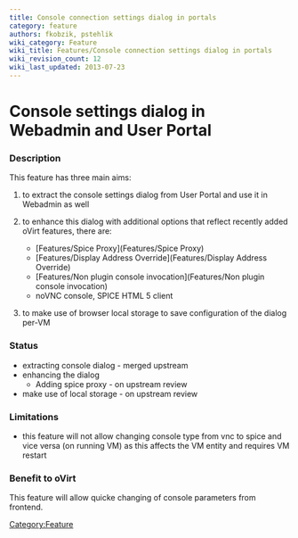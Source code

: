 ```yaml
---
title: Console connection settings dialog in portals
category: feature
authors: fkobzik, pstehlik
wiki_category: Feature
wiki_title: Features/Console connection settings dialog in portals
wiki_revision_count: 12
wiki_last_updated: 2013-07-23
---
```


# Console settings dialog in Webadmin and User Portal

### Description

This feature has three main aims:

1.  to extract the console settings dialog from User Portal and use it in Webadmin as well
2.  to enhance this dialog with additional options that reflect recently added oVirt features, there are:
    -   [Features/Spice Proxy](Features/Spice Proxy)
    -   [Features/Display Address Override](Features/Display Address Override)
    -   [Features/Non plugin console invocation](Features/Non plugin console invocation)
    -   noVNC console, SPICE HTML 5 client

3.  to make use of browser local storage to save configuration of the dialog per-VM

### Status

*   extracting console dialog - merged upstream
*   enhancing the dialog
    -   Adding spice proxy - on upstream review
*   make use of local storage - on upstream review

### Limitations

*   this feature will not allow changing console type from vnc to spice and vice versa (on running VM) as this affects the VM entity and requires VM restart

### Benefit to oVirt

This feature will allow quicke changing of console parameters from frontend.

<Category:Feature>
